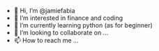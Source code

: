 - 👋 Hi, I’m @jamiefabia
- 👀 I’m interested in finance and coding
- 🌱 I’m currently learning python (as for beginner)
- 💞️ I’m looking to collaborate on ...
- 📫 How to reach me ...

<!---
jamiefabia/jamiefabia is a ✨ special ✨ repository because its `README.md` (this file) appears on your GitHub profile.
You can click the Preview link to take a look at your changes.
--->
